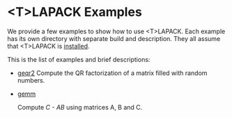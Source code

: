 # \<T\>LAPACK Examples

We provide a few examples to show how to use \<T\>LAPACK. Each example has its own directory with separate build and description. They all assume that \<T\>LAPACK is [installed](../README.md#installation).

This is the list of examples and brief descriptions:

- [geqr2](geqr2/README.md)
  Compute the QR factorization of a matrix filled with random numbers.

- [gemm](gemm/README.md)

  Compute _C - AB_ using matrices A, B and C.

